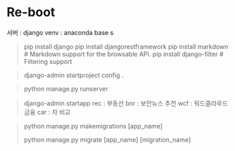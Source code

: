 # Re-boot
서버 : django
venv : anaconda base s

> pip install django
> pip install djangorestframework
> pip install markdown       # Markdown support for the browsable API.
> pip install django-filter  # Filtering support


> django-admin startproject config .

> python manage.py runserver

> django-admin startapp <APP NAME>
> rec : 부동산
> bnr : 보안뉴스 추천
> wcf : 워드클라우드 금융
> car : 차 비교


> python manage.py makemigrations [app_name]
> 
> python manage.py migrate [app_name] [migration_name]